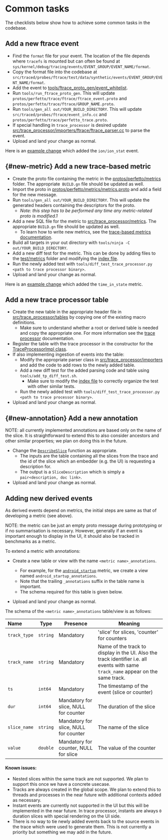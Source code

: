 # Common tasks

The checklists below show how to achieve some common tasks in the codebase.

## Add a new ftrace event

* Find the `format` file for your event. The location of the file depends where `tracefs` is mounted but can often be found at `sys/kernel/debug/tracing/events/EVENT_GROUP/EVENT_NAME/format`.
* Copy the format file into the codebase at `src/traced/probes/ftrace/test/data/synthetic/events/EVENT_GROUP/EVENT_NAME/format`.
* Add the event to [tools/ftrace_proto_gen/event_whitelist](/tools/ftrace_proto_gen/event_whitelist).
* Run `tools/run_ftrace_proto_gen`. This will update `protos/perfetto/trace/ftrace/ftrace_event.proto` and `protos/perfetto/trace/ftrace/GROUP_NAME.proto`.
* Run `tools/gen_all out/YOUR_BUILD_DIRECTORY`. This will update `src/traced/probes/ftrace/event_info.cc` and `protos/perfetto/trace/perfetto_trace.proto`.
* If special handling in `trace_processor` is desired update [src/trace_processor/importers/ftrace/ftrace_parser.cc](/src/trace_processor/importers/ftrace/ftrace_parser.cc) to parse the event.
* Upload and land your change as normal.

Here is an [example change](https://android-review.googlesource.com/c/platform/external/perfetto/+/1290645) which added the `ion/ion_stat` event.

## {#new-metric} Add a new trace-based metric

* Create the proto file containing the metric in the [protos/perfetto/metrics](/protos/perfetto/metrics) folder. The appropriate` BUILD.gn` file should be updated as well.
* Import the proto in [protos/perfetto/metrics/metrics.proto](/protos/perfetto/metrics/metrics.proto) and add a field for the new message.
* Run `tools/gen_all out/YOUR_BUILD_DIRECTORY`. This will update the generated headers containing the descriptors for the proto.
  * *Note: this step has to be performed any time any metric-related proto is modified.1*
* Add a new SQL file for the metric to [src/trace_processor/metrics](/src/trace_processor/metrics). The appropriate `BUILD.gn` file should be updated as well.
  * To learn how to write new metrics, see the [trace-based metrics documentation](/docs/analysis/metrics.md).
* Build all targets in your out directory with `tools/ninja -C out/YOUR_BUILD_DIRECTORY`.
* Add a new diff test for the metric. This can be done by adding files to the [test/metrics](/test/metrics) folder and modifying the [index file](/test/metrics/index).
* Run the newly added test with `tools/diff_test_trace_processor.py <path to trace processor binary>`.
* Upload and land your change as normal.

Here is an [example change](https://android-review.googlesource.com/c/platform/external/perfetto/+/1290643) which added the `time_in_state` metric.

## Add a new trace processor table

* Create the new table in the appropriate header file in [src/trace_processor/tables](/src/trace_processor/tables) by copying one of the existing macro definitions.
  * Make sure to understand whether a root or derived table is needed and copy the appropriate one. For more information see the [trace processor](/docs/analysis/trace-processor.md) documentation.
* Register the table with the trace processor in the constructor for the [TraceProcessorImpl class](/src/trace_processor/trace_processor_impl.cc).
* If also implementing ingestion of events into the table:
  * Modify the appropriate parser class in [src/trace_processor/importers](/src/trace_processor/importers) and add the code to add rows to the newly added table.
  * Add a new diff test for the added parsing code and table using `tools/add_tp_diff_test.sh`.
    * Make sure to modify the [index file](/test/trace_processor/index) to correctly organize the test with other similar tests.
  * Run the newly added test with `tools/diff_test_trace_processor.py <path to trace processor binary>`.
* Upload and land your change as normal.

## {#new-annotation} Add a new annotation

NOTE: all currently implemented annotations are based only on the name of the slice. It is straightforward to extend this to also consider ancestors and other similar properties; we plan on doing this in the future.

* Change the [`DescribeSlice`](/src/trace_processor/analysis/describe_slice.h) function as appropriate.
  * The inputs are the table containing all the slices from the trace and the id of the slice which an embedder (e.g. the UI) is requesting a description for.
  * The output is a `SliceDescription` which is simply a `pair<description, doc link>`.
* Upload and land your change as normal.

## Adding new derived events

As derived events depend on metrics, the initial steps are same as that of developing a metric (see above).

NOTE: the metric can be just an empty proto message during prototyping or if no summarisation is necessary. However, generally if an event is important enough to display in the UI, it should also be tracked in benchmarks as a metric.

To extend a metric with annotations:

* Create a new table or view with the name `<metric name>_annotations`.
  * For example, for the [`android_startup`]() metric, we create a view named `android_startup_annotations`.
  * Note that the trailing `_annotations` suffix in the table name is important.
  * The schema required for this table is given below.

* Upload and land your change as normal.

The schema of the `<metric name>_annotations` table/view is as follows:

| Name         | Type     | Presence                              | Meaning                                                      |
| :----------- | -------- | ------------------------------------- | ------------------------------------------------------------ |
| `track_type` | `string` | Mandatory                             | 'slice' for slices, 'counter' for counters                   |
| `track_name` | `string` | Mandatory                             | Name of the track to display in the UI. Also the track identifier i.e. all events with same `track_name` appear on the same track. |
| `ts`         | `int64`  | Mandatory                             | The timestamp of the event (slice or counter)                |
| `dur`        | `int64`  | Mandatory for slice, NULL for counter | The duration of the slice                                    |
| `slice_name` | `string` | Mandatory for slice, NULL for counter | The name of the slice                                        |
| `value`      | `double` | Mandatory for counter, NULL for slice | The value of the counter                                     |

#### Known issues:

* Nested slices within the same track are not supported. We plan to support this
  once we have a concrete usecase.
* Tracks are always created in the global scope. We plan to extend this to
  threads and processes in the near future with additional contexts added as
  necessary.
* Instant events are currently not supported in the UI but this will be
  implemented in the near future. In trace processor, instants are always `0`
  duration slices with special rendering on the UI side.
* There is no way to tie newly added events back to the source events in the
  trace which were used to generate them. This is not currently a priority but
  something we may add in the future.
